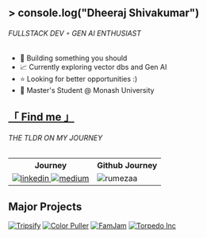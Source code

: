 ## &gt; console.log("Dheeraj Shivakumar")
<h6>FULLSTACK DEV ◦ GEN AI ENTHUSIAST</h6>


<ul>
  <li>
    👾 Building something you should
  </li>
  <li>
    📈 Currently exploring vector dbs and Gen AI
  </li>
  <li>
    ⭐ Looking for better opportunities :)
  </li>
    <li>
    📌 Master's Student @ Monash University </li>
</ul>

##  <a href="https://dheeraj-develops.vercel.app/">「 Find me 」</a>
<h6>THE TLDR ON MY JOURNEY</h6>

<table>
  <tr>
    <th>Journey</th>
    <th>Github Journey</th>
  </tr>
  <tr>
    <td align="center"> 
      <a href="https://www.linkedin.com/in/dheerajs7" target="_blank">
  <img src="https://img.shields.io/badge/LinkedIn-0077B5?style=for-the-badge&logo=linkedin&logoColor=white" alt="linkedin"/>
 </a>
     <a href="https://medium.com/@dheerajkumar13127" target="_blank">
  <img src="https://img.shields.io/badge/Medium-0077B5?style=for-the-badge&logo=linkedin&logoColor=white" alt="medium"/>
 </a>
    </td>
    <td> <img src="https://github-readme-stats.vercel.app/api/top-langs/?username=dheeraj13127&layout=compact&theme=nightowl&hide_border=true&exclude_repo=the-www-blog,clean-water-foundation&langs_count=6" alt="rumezaa" /></td>
  </tr>
</table>

## Major Projects
[![Tripsify](https://github-readme-stats.vercel.app/api/pin/?username=dheeraj13127&repo=Tripsify&border_color=7F3FBF&bg_color=0D1117&title_color=C9D1D9&text_color=8B949E&icon_color=7F3FBF)](https://github.com/dheeraj13127/Tripsify)
[![Color Puller](https://github-readme-stats.vercel.app/api/pin/?username=dheeraj13127&repo=color-puller&border_color=7F3FBF&bg_color=0D1117&title_color=C9D1D9&text_color=8B949E&icon_color=7F3FBF)](https://github.com/dheeraj13127/color-puller)
[![FamJam](https://github-readme-stats.vercel.app/api/pin/?username=dheeraj13127&repo=famjam&border_color=7F3FBF&bg_color=0D1117&title_color=C9D1D9&text_color=8B949E&icon_color=7F3FBF)](https://github.com/dheeraj13127/famjam)
[![Torpedo Inc](https://github-readme-stats.vercel.app/api/pin/?username=dheeraj13127&repo=Tipogram&border_color=7F3FBF&bg_color=0D1117&title_color=C9D1D9&text_color=8B949E&icon_color=7F3FBF)](https://github.com/dheeraj13127/Tipogram)



